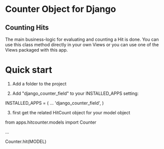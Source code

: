 Counter Object for Django
=========================

Counting Hits
-------------
The main business-logic for evaluating and counting a Hit is done. You can use this class method directly in your own Views or you can use one of the Views packaged with this app.


Quick start
===========

1. Add a folder to the project

2. Add "django_counter_field" to your INSTALLED_APPS setting:

INSTALLED_APPS = (
    ...
    'django_counter_field',
)

3. first get the related HitCount object for your model object

from apps.hitcounter.models import Counter

...

Counter.hit(MODEL)
